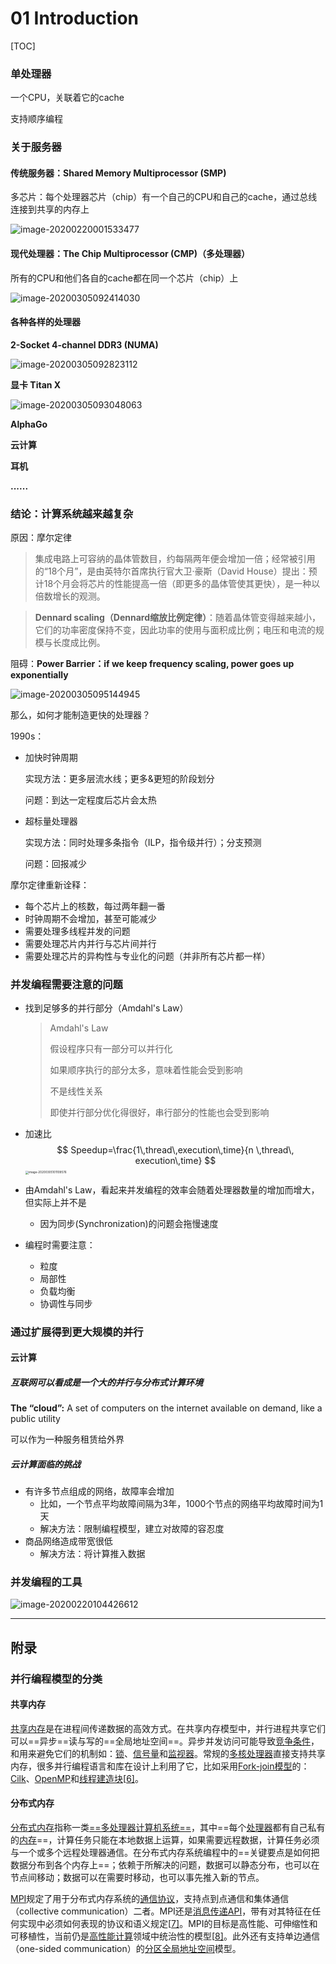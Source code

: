 # 01 Introduction

[TOC]

### 单处理器

一个CPU，关联着它的cache

支持顺序编程

### 关于服务器

#### 传统服务器：Shared Memory Multiprocessor (SMP)

多芯片：每个处理器芯片（chip）有一个自己的CPU和自己的cache，通过总线连接到共享的内存上

![image-20200220001533477](./typora-user-images/image-20200220001533477.png)

#### 现代处理器：The Chip Multiprocessor (CMP)（多处理器）

所有的CPU和他们各自的cache都在同一个芯片（chip）上

![image-20200305092414030](./typora-user-images/image-20200305092414030.png)

#### 各种各样的处理器

**2-Socket 4-channel DDR3 (NUMA)**

![image-20200305092823112](./typora-user-images/image-20200305092823112.png)

**显卡 Titan X**

![image-20200305093048063](./typora-user-images/image-20200305093048063.png)

**AlphaGo**

**云计算**

**耳机**

**......**

### 结论：计算系统越来越复杂

原因：摩尔定律

> 集成电路上可容纳的晶体管数目，约每隔两年便会增加一倍；经常被引用的“18个月”，是由英特尔首席执行官大卫·豪斯（David House）提出：预计18个月会将芯片的性能提高一倍（即更多的晶体管使其更快），是一种以倍数增长的观测。

> **Dennard scaling（Dennard缩放比例定律）**：随着晶体管变得越来越小，它们的功率密度保持不变，因此功率的使用与面积成比例；电压和电流的规模与长度成比例。

阻碍：**Power Barrier：if we keep frequency scaling, power goes up exponentially**

![image-20200305095144945](./typora-user-images/image-20200305095144945.png)

那么，如何才能制造更快的处理器？

1990s：

- 加快时钟周期

  实现方法：更多层流水线；更多&更短的阶段划分

  问题：到达一定程度后芯片会太热

- 超标量处理器

  实现方法：同时处理多条指令（ILP，指令级并行）；分支预测

  问题：回报减少

摩尔定律重新诠释：

- 每个芯片上的核数，每过两年翻一番
- 时钟周期不会增加，甚至可能减少
- 需要处理多线程并发的问题
- 需要处理芯片内并行与芯片间并行
- 需要处理芯片的异构性与专业化的问题（并非所有芯片都一样）



### 并发编程需要注意的问题

- 找到足够多的并行部分（Amdahl's Law）

  > Amdahl's Law
  >
  > 假设程序只有一部分可以并行化
  >
  > 如果顺序执行的部分太多，意味着性能会受到影响
  >
  > 不是线性关系
  >
  > 即使并行部分优化得很好，串行部分的性能也会受到影响

- 加速比
  $$
  Speedup=\frac{1\,thread\,execution\,time}{n \,thread\, execution\,time}
  $$
  <img src="./typora-user-images/image-20200305101109576.png" alt="image-20200305101109576" style="zoom: 33%;" />

- 由Amdahl's Law，看起来并发编程的效率会随着处理器数量的增加而增大，但实际上并不是

  - 因为同步(Synchronization)的问题会拖慢速度

- 编程时需要注意：
  - 粒度
  - 局部性
  - 负载均衡
  - 协调性与同步

### 通过扩展得到更大规模的并行

#### 云计算

##### 互联网可以看成是一个大的并行与分布式计算环境

**The “cloud”:** A set of computers on the internet available on demand, like a public utility

可以作为一种服务租赁给外界

##### 云计算面临的挑战

- 有许多节点组成的网络，故障率会增加
  - 比如，一个节点平均故障间隔为3年，1000个节点的网络平均故障时间为1天
  - 解决方法：限制编程模型，建立对故障的容忍度
- 商品网络造成带宽很低
  - 解决方法：将计算推入数据

### 并发编程的工具 

![image-20200220104426612](./typora-user-images/image-20200220104426612.png)





----

## 附录

### 并行编程模型的分类

#### 共享内存

[共享内存](https://zh.wikipedia.org/wiki/共享内存)是在进程间传递数据的高效方式。在共享内存模型中，并行进程共享它们可以==异步==读与写的==全局地址空间==。异步并发访问可能导致[竞争条件](https://zh.wikipedia.org/wiki/竞争条件)，和用来避免它们的机制如：[锁](https://zh.wikipedia.org/wiki/锁_(计算机科学))、[信号量](https://zh.wikipedia.org/wiki/信号量)和[监视器](https://zh.wikipedia.org/wiki/监视器_(程序同步化))。常规的[多核处理器](https://zh.wikipedia.org/wiki/多核处理器)直接支持共享内存，很多并行编程语言和库在设计上利用了它，比如采用[Fork-join模型](https://zh.wikipedia.org/wiki/Fork-join模型)的：[Cilk](https://zh.wikipedia.org/wiki/Cilk)、[OpenMP](https://zh.wikipedia.org/wiki/OpenMP)和[线程建造块](https://zh.wikipedia.org/w/index.php?title=线程建造块&action=edit&redlink=1)[[6\]](https://zh.wikipedia.org/wiki/并行编程模型#cite_note-TBB-6)。

#### 分布式内存

[分布式内存](https://zh.wikipedia.org/w/index.php?title=分布式内存&action=edit&redlink=1)指称一类[==多处理器计算机系统==](https://zh.wikipedia.org/wiki/多處理器)，其中==每个[处理器](https://zh.wikipedia.org/wiki/CPU)都有自己私有的[内存](https://zh.wikipedia.org/wiki/内存)==，计算任务只能在本地数据上运算，如果需要远程数据，计算任务必须与一个或多个远程处理器通信。在分布式内存系统编程中的==关键要点是如何把数据分布到各个内存上==；依赖于所解决的问题，数据可以静态分布，也可以在节点间移动；数据可以在需要时移动，也可以事先推入新的节点。

[MPI](https://zh.wikipedia.org/wiki/MPI)规定了用于分布式内存系统的[通信协议](https://zh.wikipedia.org/wiki/通信协议)，支持点到点通信和集体通信（collective communication）二者。MPI还是[消息传递](https://zh.wikipedia.org/wiki/消息传递)[API](https://zh.wikipedia.org/wiki/应用程序接口)，带有对其特征在任何实现中必须如何表现的协议和语义规定[[7\]](https://zh.wikipedia.org/wiki/并行编程模型#cite_note-7)。MPI的目标是高性能、可伸缩性和可移植性，当前仍是[高性能计算](https://zh.wikipedia.org/wiki/高性能計算)领域中统治性的模型[[8\]](https://zh.wikipedia.org/wiki/并行编程模型#cite_note-8)。此外还有支持单边通信（one-sided communication）的[分区全局地址空间](https://zh.wikipedia.org/wiki/分区全局地址空间)模型。

